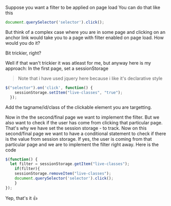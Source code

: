 Suppose you want a filter to be applied on page load
You can do that like this
```javascript
document.querySelector('selector').click();
```

But think of a complex case where you are in some page and clicking on an anchor link would take you to a page with filter enabled on page load. How would you do it?
  
Bit trickier, right?  
  

Well if that wan't trickier it was atleast for me, but anyway here is my approach: In the first page, set a sessionStorage 

> Note that i have used jquery here because i like it's declarative style

```javascript
$("selector").on('click', function() {
    sessionStorage.setItem("live-classes", "true");
  });
```
Add the tagname/id/class of the clickable element you are targetting.
  
  
Now in the the second/final page we want to implement the filter. But we also want to check if the user has come from clicking that particular page. That's why we have set the session storage - to track.
Now on this second/final page we want to have a conditional statement to check if there is the value from session storage. If yes, the user is coming from that particular page and we are to implement the filter right away. Here is the code

```javascript
$(function() {
  let filter = sessionStorage.getItem("live-classes");
    if(filter){
    sessionStorage.removeItem("live-classes");
    document.querySelector('selector').click();
    }
});
```

Yep, that's it 👍
